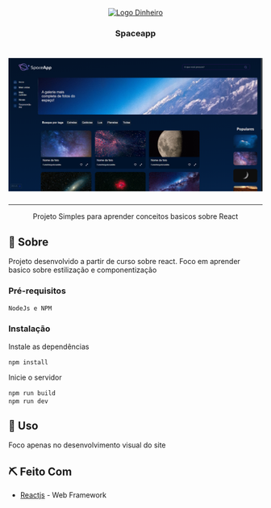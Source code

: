 <p align="center">
  <a href="" rel="noopener">
 <img width=200px height=200px src="https://img.freepik.com/premium-vector/space-logo_629862-268.jpg" alt="Logo Dinheiro"></a>
</p>

<h3 align="center">Spaceapp</h3>

<h1 align="center">
    <img alt="Screenshot do app" src=".github/CAPTURAR.PNG" />
</h1>

---

<p align="center"> Projeto Simples para aprender conceitos basicos sobre React
    <br> 
</p>


## 🧐 Sobre <a name = "sobre"></a>
Projeto desenvolvido a partir de curso sobre react. Foco em aprender basico sobre estilização e componentização

### Pré-requisitos

```
NodeJs e NPM
```

### Instalação

Instale as dependências

```
npm install
```

Inicie o servidor

```
npm run build
npm run dev
```

## 🎈 Uso <a name="uso"></a>
Foco apenas no desenvolvimento visual do site

## ⛏️ Feito Com <a name = "feito_com"></a>
- [Reactjs](https://reactjs.org/) - Web Framework
